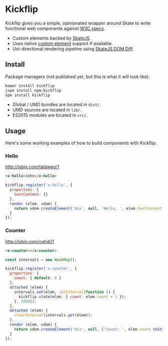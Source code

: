 # Kickflip

Kickflip gives you a simple, opinionated wrapper around Skate to write functional web components against [W3C specs](https://github.com/w3c/webcomponents).

- Custom elements backed by [SkateJS](https://github.com/skatejs/skatejs).
- Uses native [custom element](http://w3c.github.io/webcomponents/spec/custom/) support if available.
- Uni-directional rendering pipeline using [SkateJS DOM Diff](https://github.com/skatejs-dom-diff).



## Install

Package managers (not published yet, but this is what it will look like):

```sh
bower install kickflip
jspm install npm:kickflip
npm install kickflip
```

- Global / UMD bundles are located in `dist/`.
- UMD sources are located in `lib/`.
- ES2015 modules are located in `src/`.



## Usage

Here's some working examples of how to build components with Kickflip.



### Hello

http://jsbin.com/tataweq/1

```html
<x-hello>John</x-hello>
```

```js
kickflip.register('x-hello', {
  properties: {
    textContent: {}
  },
  render (elem, vdom) {
    return vdom.createElement('div', null, 'Hello, ', elem.textContent, '!');
  }
});
```



### Counter

http://jsbin.com/cetidi/1

```html
<x-counter></x-counter>
```

```js
const intervals = new WeakMap();

kickflip.register('x-counter', {
  properties: {
    count: { default: 0 }
  },
  attached (elem) {
    intervals.set(elem, setInterval(function () {
      kickflip.state(elem, { count: elem.count + 1 });
    }, 1000));
  },
  detached (elem) {
    clearInterval(intervals.get(elem));
  },
  render (elem, vdom) {
    return vdom.createElement('div', null, ['Count: ', elem.count.toString()]);
  }
});
```